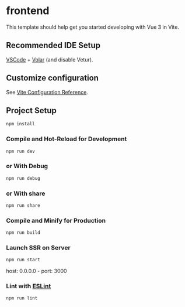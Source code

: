 # frontend

This template should help get you started developing with Vue 3 in Vite.

## Recommended IDE Setup

[VSCode](https://code.visualstudio.com/) + [Volar](https://marketplace.visualstudio.com/items?itemName=Vue.volar) (and disable Vetur).

## Customize configuration

See [Vite Configuration Reference](https://vite.dev/config/).

## Project Setup

```sh
npm install
```

### Compile and Hot-Reload for Development

```sh
npm run dev
```

### or With Debug

```sh
npm run debug
```

### or With share

```sh
npm run share
```

### Compile and Minify for Production

```sh
npm run build
```

### Launch SSR on Server

```sh
npm run start
```

host: 0.0.0.0 - port: 3000

### Lint with [ESLint](https://eslint.org/)

```sh
npm run lint
```
